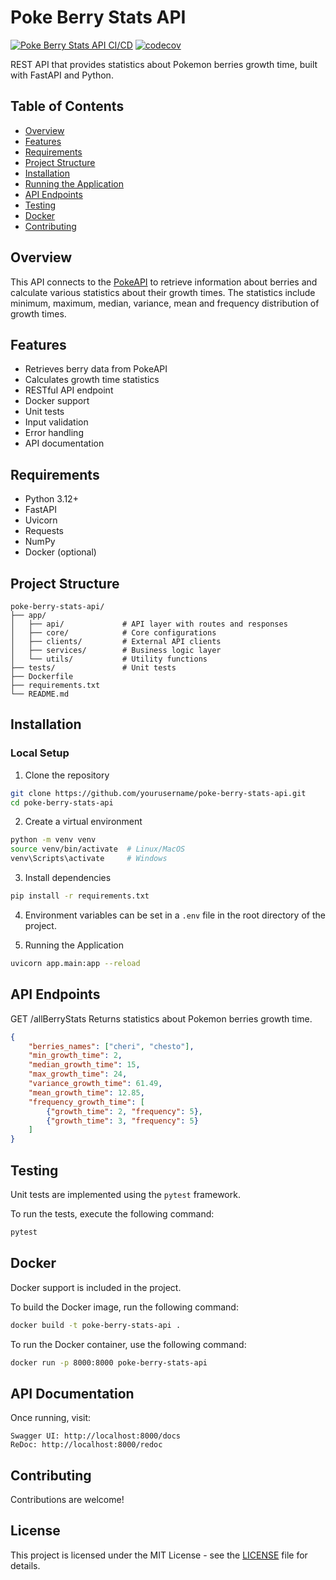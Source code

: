 # Poke Berry Stats API
[![Poke Berry Stats API CI/CD](https://github.com/davidgg090/poke-berry-stats-api-/actions/workflows/main.yml/badge.svg)](https://github.com/davidgg090/poke-berry-stats-api-/actions/workflows/main.yml)
[![codecov](https://codecov.io/gh/davidgg090/poke-berry-stats-api-/branch/main/graph/badge.svg?token=PX0UX2K36A)](https://codecov.io/gh/davidgg090/poke-berry-stats-api-)

REST API that provides statistics about Pokemon berries growth time, built with FastAPI and Python.

## Table of Contents
- [Overview](#overview)
- [Features](#features)
- [Requirements](#requirements)
- [Project Structure](#project-structure)
- [Installation](#installation)
- [Running the Application](#running-the-application)
- [API Endpoints](#api-endpoints)
- [Testing](#testing)
- [Docker](#docker)
- [Contributing](#contributing)

## Overview
This API connects to the [PokeAPI](https://pokeapi.co/) to retrieve information about berries and calculate various statistics about their growth times. The statistics include minimum, maximum, median, variance, mean and frequency distribution of growth times.

## Features
- Retrieves berry data from PokeAPI
- Calculates growth time statistics
- RESTful API endpoint
- Docker support
- Unit tests
- Input validation
- Error handling
- API documentation

## Requirements
- Python 3.12+
- FastAPI
- Uvicorn
- Requests
- NumPy
- Docker (optional)

## Project Structure

    poke-berry-stats-api/
    ├── app/
    │   ├── api/             # API layer with routes and responses
    │   ├── core/            # Core configurations
    │   ├── clients/         # External API clients
    │   ├── services/        # Business logic layer
    │   └── utils/           # Utility functions
    ├── tests/               # Unit tests
    ├── Dockerfile
    ├── requirements.txt
    └── README.md

## Installation

### Local Setup
1. Clone the repository
```bash
git clone https://github.com/yourusername/poke-berry-stats-api.git
cd poke-berry-stats-api
```
2. Create a virtual environment
```bash
python -m venv venv
source venv/bin/activate  # Linux/MacOS
venv\Scripts\activate     # Windows
```
3. Install dependencies
```bash
pip install -r requirements.txt
```

4. Environment variables can be set in a `.env` file in the root directory of the project.

5. Running the Application
```bash
uvicorn app.main:app --reload
```


## API Endpoints
GET /allBerryStats
Returns statistics about Pokemon berries growth time.

```json
{
    "berries_names": ["cheri", "chesto"],
    "min_growth_time": 2,
    "median_growth_time": 15,
    "max_growth_time": 24,
    "variance_growth_time": 61.49,
    "mean_growth_time": 12.85,
    "frequency_growth_time": [
        {"growth_time": 2, "frequency": 5},
        {"growth_time": 3, "frequency": 5}
    ]
}
```

## Testing
Unit tests are implemented using the `pytest` framework.

To run the tests, execute the following command:
```bash
pytest
```

## Docker
Docker support is included in the project.

To build the Docker image, run the following command:
```bash
docker build -t poke-berry-stats-api .
```

To run the Docker container, use the following command:
```bash
docker run -p 8000:8000 poke-berry-stats-api
```

## API Documentation
Once running, visit:
```
Swagger UI: http://localhost:8000/docs
ReDoc: http://localhost:8000/redoc
```

## Contributing
Contributions are welcome!

## License
This project is licensed under the MIT License - see the [LICENSE](LICENSE) file for details.